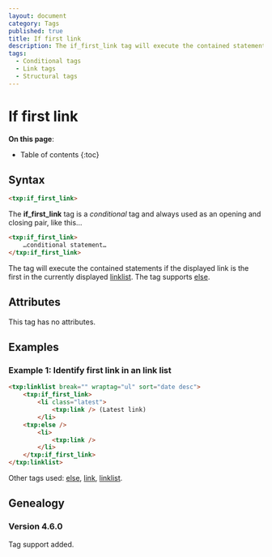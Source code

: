 ```yaml
---
layout: document
category: Tags
published: true
title: If first link
description: The if_first_link tag will execute the contained statements if the displayed link is the first in the currently displayed link list.
tags:
  - Conditional tags
  - Link tags
  - Structural tags
---
```


# If first link

**On this page**:

* Table of contents
{:toc}

## Syntax

~~~ html
<txp:if_first_link>
~~~

The **if_first_link** tag is a *conditional* tag and always used as an opening and closing pair, like this…

~~~ html
<txp:if_first_link>
    …conditional statement…
</txp:if_first_link>
~~~

The tag will execute the contained statements if the displayed link is the first in the currently displayed [linklist](linklist). The tag supports [else](else).

## Attributes

This tag has no attributes.

## Examples

### Example 1: Identify first link in an link list

~~~ html
<txp:linklist break="" wraptag="ul" sort="date desc">
    <txp:if_first_link>
        <li class="latest">
            <txp:link /> (Latest link)
        </li>
    <txp:else />
        <li>
            <txp:link />
        </li>
    </txp:if_first_link>
</txp:linklist>
~~~

Other tags used: [else](else), [link](link), [linklist](linklist).

## Genealogy

### Version 4.6.0

Tag support added.
